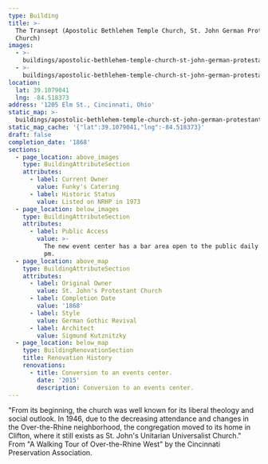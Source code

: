 ```yaml
---
type: Building
title: >-
  The Transept (Apostolic Bethlehem Temple Church, St. John German Protestant
  Church)
images:
  - >-
    buildings/apostolic-bethlehem-temple-church-st-john-german-protestant-church/apostolic-bethlehem-temple-church-st-john-german-protestant-church-0_xeex0z
  - >-
    buildings/apostolic-bethlehem-temple-church-st-john-german-protestant-church/apostolic-bethlehem-temple-church-st-john-german-protestant-church-1_pcjk5o
location:
  lat: 39.1079041
  lng: -84.518373
address: '1205 Elm St., Cincinnati, Ohio'
static_map: >-
  buildings/apostolic-bethlehem-temple-church-st-john-german-protestant-church/static-map_kc4si4
static_map_cache: '{"lat":39.1079041,"lng":-84.518373}'
draft: false
completion_date: '1868'
sections:
  - page_location: above_images
    type: BuildingAttributeSection
    attributes:
      - label: Current Owner
        value: Funky's Catering
      - label: Historic Status
        value: Listed on NRHP in 1973
  - page_location: below_images
    type: BuildingAttributeSection
    attributes:
      - label: Public Access
        value: >-
          The new event center has a bar area open to the public daily from 4
          pm.
  - page_location: above_map
    type: BuildingAttributeSection
    attributes:
      - label: Original Owner
        value: St. John's Protestant Church
      - label: Completion Date
        value: '1868'
      - label: Style
        value: German Gothic Revival
      - label: Architect
        value: Sigmund Kutznitzky
  - page_location: below_map
    type: BuildingRenovationSection
    title: Renovation History
    renovations:
      - title: Conversion to an events center.
        date: '2015'
        description: Conversion to an events center.
---
```


"From its beginning, the church was well known for its liberal theology and social outlook. In 1946, due to the decreasing attendance and changes in the Over-the-Rhine neighborhood, the congregation moved to its home in Clifton, where it still exists as St. John's Unitarian Universalist Church." From "A Walking Tour of Over-the-Rhine West" by the Cincinnati Preservation Association.
